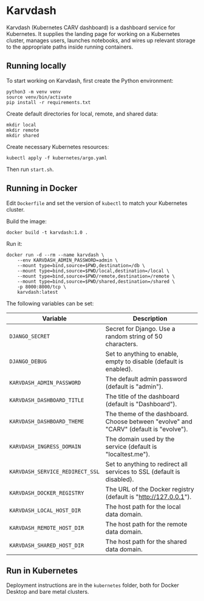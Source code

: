 # Karvdash

Karvdash (Kubernetes CARV dashboard) is a dashboard service for Kubernetes. It supplies the landing page for working on a Kubernetes cluster, manages users, launches notebooks, and wires up relevant storage to the appropriate paths inside running containers.

## Running locally

To start working on Karvdash, first create the Python environment:
```
python3 -m venv venv
source venv/bin/activate
pip install -r requirements.txt
```

Create default directories for local, remote, and shared data:
```
mkdir local
mkdir remote
mkdir shared
```

Create necessary Kubernetes resources:
```
kubectl apply -f kubernetes/argo.yaml
```

Then run `start.sh`.

## Running in Docker

Edit `Dockerfile` and set the version of `kubectl` to match your Kubernetes cluster.

Build the image:
```
docker build -t karvdash:1.0 .
```

Run it:
```
docker run -d --rm --name karvdash \
    --env KARVDASH_ADMIN_PASSWORD=admin \
    --mount type=bind,source=$PWD,destination=/db \
    --mount type=bind,source=$PWD/local,destination=/local \
    --mount type=bind,source=$PWD/remote,destination=/remote \
    --mount type=bind,source=$PWD/shared,destination=/shared \
    -p 8000:8000/tcp \
    karvdash:latest
```

The following variables can be set:

| Variable                        | Description                                                                           |
|---------------------------------|---------------------------------------------------------------------------------------|
| `DJANGO_SECRET`                 | Secret for Django. Use a random string of 50 characters.                              |
| `DJANGO_DEBUG`                  | Set to anything to enable, empty to disable (default is enabled).                     |
| `KARVDASH_ADMIN_PASSWORD`       | The default admin password (default is "admin").                                      |
| `KARVDASH_DASHBOARD_TITLE`      | The title of the dashboard (default is "Dashboard").                                  |
| `KARVDASH_DASHBOARD_THEME`      | The theme of the dashboard. Choose between "evolve" and "CARV" (default is "evolve"). |
| `KARVDASH_INGRESS_DOMAIN`       | The domain used by the service (default is "localtest.me").                           |
| `KARVDASH_SERVICE_REDIRECT_SSL` | Set to anything to redirect all services to SSL (default is disabled).                |
| `KARVDASH_DOCKER_REGISTRY`      | The URL of the Docker registry (default is "http://127.0.0.1").                       |
| `KARVDASH_LOCAL_HOST_DIR`       | The host path for the local data domain.                                              |
| `KARVDASH_REMOTE_HOST_DIR`      | The host path for the remote data domain.                                             |
| `KARVDASH_SHARED_HOST_DIR`      | The host path for the shared data domain.                                             |

## Run in Kubernetes

Deployment instructions are in the `kubernetes` folder, both for Docker Desktop and bare metal clusters.

